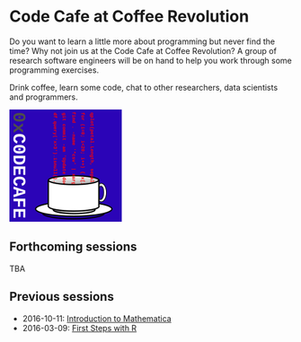 # Code Cafe at Coffee Revolution

Do you want to learn a little more about programming but never find the time?
Why not join us at the Code Cafe at Coffee Revolution? A group of research software engineers will be on hand to help you work through some programming exercises.

Drink coffee, learn some code, chat to other researchers, data scientists and programmers.

![](media/code_cafe_sticker_1.inkscape.svg.png "Code Cafe logo")




## Forthcoming sessions

TBA

## Previous sessions

* 2016-10-11: [Introduction to Mathematica](WolframCodeCafe/README.md)
* 2016-03-09: [First Steps with R](First_steps_with_R/README.md)
